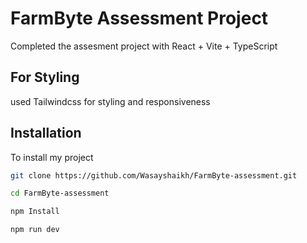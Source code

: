 # FarmByte Assessment Project

Completed the assesment project with React + Vite + TypeScript


## For Styling
used Tailwindcss for styling and responsiveness

## Installation
To install my project 

```bash
git clone https://github.com/Wasayshaikh/FarmByte-assessment.git

cd FarmByte-assessment

npm Install

npm run dev

```